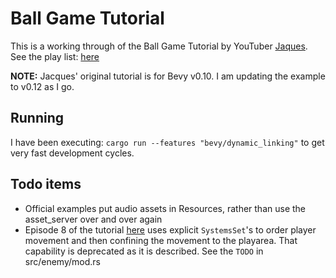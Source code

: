 # Ball Game Tutorial #

This is a working through of the Ball Game Tutorial by YouTuber [Jaques]( https://www.youtube.com/@jacques-dev). See the play list: [here](https://www.youtube.com/playlist?list=PLVnntJRoP85JHGX7rGDu6LaF3fmDDbqyd)

**NOTE:** Jacques' original tutorial is for Bevy v0.10. I am updating the example to v0.12 as I go.


## Running ##

I have been executing: 
`cargo run --features "bevy/dynamic_linking"`
to get very fast development cycles.

## Todo items ##
- Official examples put audio assets in Resources, rather than use the asset_server over and over again
- Episode 8 of the tutorial [here](https://youtu.be/i-Wczghlmxc?si=VngRYpFSBJu9jmWr&t=554) uses explicit `SystemsSet`'s to order player movement and then confining the movement to the playarea. That capability is deprecated as it is described. See the `TODO` in src/enemy/mod.rs

